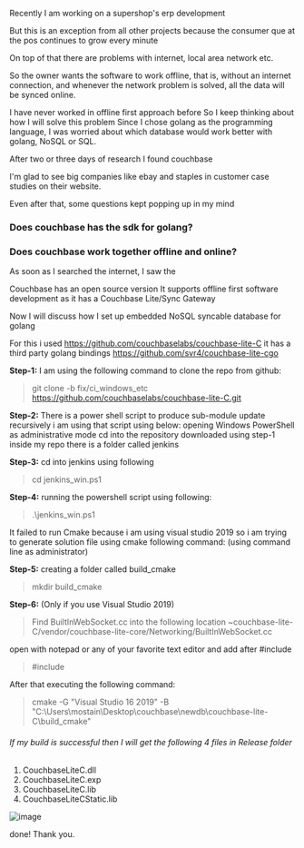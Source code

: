 Recently I am working on a supershop's erp development

But this is an exception from all other projects because the consumer que at the pos continues to grow every minute

On top of that there are problems with internet, local area network etc.

So the owner wants the software to work offline, that is, without an internet connection, and whenever the network problem is solved, all the data will be synced online.

I have never worked in offline first approach before
So I keep thinking about how I will solve this problem
Since I chose golang as the programming language, I was worried about which database would work better with golang, NoSQL or SQL.


After two or three days of research I found couchbase

I'm glad to see big companies like ebay and staples in customer case studies on their website.

Even after that, some questions kept popping up in my mind

### Does couchbase has the sdk for golang?
### Does couchbase work together offline and online?


As soon as I searched the internet, I saw the

Couchbase has an open source version
It supports offline  first software development as it has a Couchbase Lite/Sync Gateway

Now I will discuss how I set up embedded NoSQL syncable database for golang

For this i used https://github.com/couchbaselabs/couchbase-lite-C
it has a third party golang bindings https://github.com/svr4/couchbase-lite-cgo

**Step-1:**
I am using the following command to clone the repo from github:
> git clone -b fix/ci_windows_etc https://github.com/couchbaselabs/couchbase-lite-C.git

**Step-2:**
There is a power shell script to produce sub-module update recursively i am using that script using below:
opening Windows PowerShell as administrative mode
cd into the repository downloaded using step-1
inside my repo there is a folder called jenkins

**Step-3:**
cd into jenkins using following
>cd jenkins_win.ps1

**Step-4:**
running the powershell script using following:
> .\jenkins_win.ps1


It failed to run Cmake because i am using visual studio 2019
so i am trying to generate solution file using cmake following command: (using command line as administrator)

**Step-5:**
creating a folder called build_cmake
> mkdir build_cmake

**Step-6:** (Only if you use Visual Studio 2019)
>Find  BuiltInWebSocket.cc into the following location
>~couchbase-lite-C/vendor/couchbase-lite-core/Networking/BuiltInWebSocket.cc

open with notepad or any of your favorite text editor and add after #include <string>
> #include <functional>

After that executing the following command:
> cmake -G "Visual Studio 16 2019" -B "C:\Users\mostain\Desktop\couchbase\newdb\couchbase-lite-C\build_cmake"


###### If my build is successful then I will get the following 4 files in Release folder

1. CouchbaseLiteC.dll
2. CouchbaseLiteC.exp
3. CouchbaseLiteC.lib
4. CouchbaseLiteCStatic.lib

![image](https://user-images.githubusercontent.com/17635146/76381770-97163480-6380-11ea-9737-c2583fd6ccbb.png)

done!
Thank you.